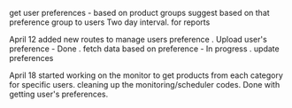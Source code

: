 get user preferences - based on product groups
suggest based on that preference group to users
Two day interval. for reports

April 12
    added new routes to manage users preference 
        . Upload user's preference - Done
        . fetch data based on preference - In progress
        . update preferences
    
April 18
    started working on the monitor to get products from each category for specific users.
    cleaning up the monitoring/scheduler codes.
    Done with getting user's preferences.

